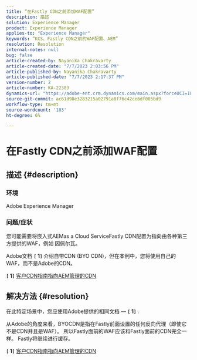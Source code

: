 ```yaml
---
title: “在Fastly CDN之前添加WAF配置”
description: 描述
solution: Experience Manager
product: Experience Manager
applies-to: "Experience Manager"
keywords: “KCS、Fastly CDN之前的WAF配置、AEM”
resolution: Resolution
internal-notes: null
bug: false
article-created-by: Nayanika Chakravarty
article-created-date: "7/7/2023 2:03:56 PM"
article-published-by: Nayanika Chakravarty
article-published-date: "7/7/2023 2:17:37 PM"
version-number: 2
article-number: KA-22383
dynamics-url: "https://adobe-ent.crm.dynamics.com/main.aspx?forceUCI=1&pagetype=entityrecord&etn=knowledgearticle&id=0c3b2f16-cf1c-ee11-8f6e-6045bd006ce9"
source-git-commit: ac61d98e3283215a02791a0f76c42ce6df005bd9
workflow-type: tm+mt
source-wordcount: '183'
ht-degree: 6%

---
```


# 在Fastly CDN之前添加WAF配置

## 描述 {#description}


### 环境

Adobe Experience Manager

### 问题/症状

您可能需要将嵌入式AEMas a Cloud ServiceFastly CDN配置为指向由各种第三方提供的WAF，例如 因佩尔瓦。

Adobe文档 <b>`[` 1`]` </b> 介绍自带CDN (BYO CDN)，但在本例中，您将使用自己的WAF，而不是Adobe的CDN。

<b>`[` 1`]` </b> [客户CDN指南指向AEM管理的CDN](https://experienceleague.adobe.com/docs/experience-manager-cloud-service/content/implementing/content-delivery/cdn.html#point-to-point-CDN)


## 解决方法 {#resolution}


在此特定场景中，您应使用Adobe提供的相同文档 —  <b>`[` 1`]` </b>.

从Adobe的角度来看，BYOCDN是指在Fastly前面设置的任何反向代理（即使它不是CDN并且是WAF）。 所以Fastly面前的WAF应该和Fastly面前的CDN完全一样。 Fastly将继续进行缓存。

<b>`[` 1`]` </b> [客户CDN指南指向AEM管理的CDN](https://experienceleague.adobe.com/docs/experience-manager-cloud-service/content/implementing/content-delivery/cdn.html#point-to-point-CDN)
